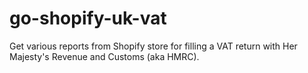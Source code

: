 # go-shopify-uk-vat

Get various reports from Shopify store for filling a VAT return with Her Majesty's Revenue and Customs (aka HMRC).
